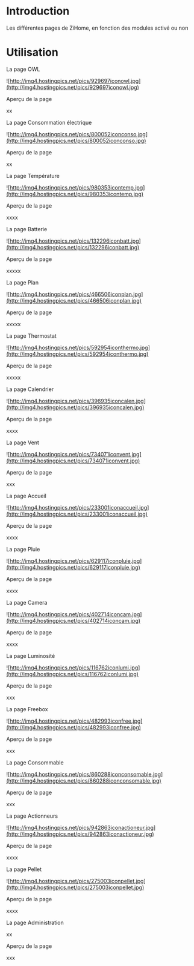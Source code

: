 # Introduction #

Les différentes pages de ZiHome, en fonction des modules activé ou non

# Utilisation #

La page OWL

![http://img4.hostingpics.net/pics/929697iconowl.jpg](http://img4.hostingpics.net/pics/929697iconowl.jpg)

Aperçu de la page

xx

La page Consommation électrique

![http://img4.hostingpics.net/pics/800052iconconso.jpg](http://img4.hostingpics.net/pics/800052iconconso.jpg)

Aperçu de la page

xx

La page Température

![http://img4.hostingpics.net/pics/980353icontemp.jpg](http://img4.hostingpics.net/pics/980353icontemp.jpg)

Aperçu de la page

xxxx

La page Batterie

![http://img4.hostingpics.net/pics/132296iconbatt.jpg](http://img4.hostingpics.net/pics/132296iconbatt.jpg)

Aperçu de la page

xxxxx

La page Plan

![http://img4.hostingpics.net/pics/466506iconplan.jpg](http://img4.hostingpics.net/pics/466506iconplan.jpg)

Aperçu de la page

xxxxx

La page Thermostat

![http://img4.hostingpics.net/pics/592954iconthermo.jpg](http://img4.hostingpics.net/pics/592954iconthermo.jpg)

Aperçu de la page

xxxxx

La page Calendrier

![http://img4.hostingpics.net/pics/396935iconcalen.jpg](http://img4.hostingpics.net/pics/396935iconcalen.jpg)

Aperçu de la page

xxxx

La page Vent

![http://img4.hostingpics.net/pics/734071iconvent.jpg](http://img4.hostingpics.net/pics/734071iconvent.jpg)

Aperçu de la page

xxx

La page Accueil

![http://img4.hostingpics.net/pics/233001iconaccueil.jpg](http://img4.hostingpics.net/pics/233001iconaccueil.jpg)

Aperçu de la page

xxxx

La page Pluie

![http://img4.hostingpics.net/pics/629117iconpluie.jpg](http://img4.hostingpics.net/pics/629117iconpluie.jpg)

Aperçu de la page

xxxx

La page Camera

![http://img4.hostingpics.net/pics/402714iconcam.jpg](http://img4.hostingpics.net/pics/402714iconcam.jpg)

Aperçu de la page

xxxx

La page Luminosité

![http://img4.hostingpics.net/pics/116762iconlumi.jpg](http://img4.hostingpics.net/pics/116762iconlumi.jpg)

Aperçu de la page

xxx

La page Freebox

![http://img4.hostingpics.net/pics/482993iconfree.jpg](http://img4.hostingpics.net/pics/482993iconfree.jpg)

Aperçu de la page

xxx

La page Consommable

![http://img4.hostingpics.net/pics/860288iconconsomable.jpg](http://img4.hostingpics.net/pics/860288iconconsomable.jpg)

Aperçu de la page

xxx

La page Actionneurs

![http://img4.hostingpics.net/pics/942863iconactioneur.jpg](http://img4.hostingpics.net/pics/942863iconactioneur.jpg)

Aperçu de la page

xxxx

La page Pellet

![http://img4.hostingpics.net/pics/275003iconpellet.jpg](http://img4.hostingpics.net/pics/275003iconpellet.jpg)

Aperçu de la page

xxxx

La page Administration

xx

Aperçu de la page

xxx